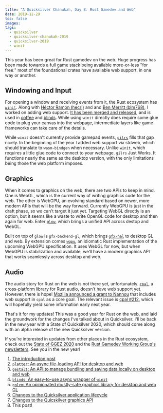 ```yaml
---
title: "A Quicksilver Chanukah, Day 8: Rust Gamedev and Web"
date: 2019-12-29
toc: false
images:
tags:
  - quicksilver
  - quicksilver-chanukah-2019
  - quicksilver-2019
  - winit
---
```


This year has been great for Rust gamedev on the web. Huge progress has been made towards a full game stack being available more-or-less "for free:" most of the foundational crates have available web support, in one way or another.

## Windowing and Input

For opening a window and receiving events from it, the Rust ecosystem has [`winit`](https://github.com/rust-windowing/winit). Along with [Héctor Ramón (hecrj)](https://github.com/hecrj) and and [Ben Merritt (blm768)](https://github.com/blm768), I worked on adding web support. [It has been merged and released](https://users.rust-lang.org/t/winit-0-20-and-web-support/36155), and is used in [coffee](https://github.com/hecrj/coffee) and [blinds](https://github.com/ryanisaacg/blinds). While using `winit` directly does require some glue code to plug your canvas into the webpage, intermediate layers like game frameworks can take care of the details.

While `winit` doesn't currently provide gamepad events, [`gilrs`](https://gitlab.com/gilrs-project/gilrs) fills that gap nicely. In the beginning of the year I added web support via stdweb, which should translate to `wasm-bindgen` when necessary. Unlike `winit`, which requires a little glue code to connect to your webpage, `gilrs` Just Works. It functions nearly the same as the desktop version, with the only limitations being those the web platform imposes.

## Graphics

When it comes to graphics on the web, there are two APIs to keep in mind. One is WebGL, which is the current way of writing graphics code for the web. The other is WebGPU, an evolving standard based on newer, more modern APIs that will be the way forward. Currently WebGPU is just in the draft phase, so we can't target it just yet. Targeting WebGL directly is an option, but it seems like a waste to write OpenGL code for desktop and then again for web. Enter [`glow`](https://github.com/grovesNL/glow), which brings a unified API across destop and WebGL.

Built on top of `glow` is `gfx-backend-gl`, which brings [`gfx-hal`](https://github.com/gfx-rs/gfx) to desktop GL and web. By extension comes [`wgpu`](https://github.com/gfx-rs/wgpu-rs), an idiomatic Rust implementation of the upcoming WebGPU specification. It uses WebGL for now, but when WebGPU is stabilization and available, we'll have a modern graphics API that works seamlessly across desktop and web.

## Audio

The audio story for Rust on the web is not there yet, unfortunately. [`cpal`](https://github.com/RustAudio/cpal), a cross-platform library for Rust audio, doesn't have web support yet. However, there is hope! [Mozilla announced a grant to Nannou](https://nannou.cc/posts/moss_grant_announce) that includes web support in `cpal` as a core goal. The relevant issue is [cpal #212](https://github.com/RustAudio/cpal/issues/212), which will hopefully yield some information early next year.


That's it for my updates! This was a good year for Rust on the web, and laid the groundwork for the changes I've talked about in Quicksilver. I'll be back in the new year with a State of Quicksilver 2020, which should come along with an alpha release of the new Quicksilver version.

If you're interested in updates from other places in the Rust ecosystem, check out the [State of GGEZ 2020](https://wiki.alopex.li/TheStateOfGGEZ2020) and the [Rust Gamedev Working Group's newsletters](https://rust-gamedev.github.io/). See you in the new year!

1. [The introduction post](quicksilver-chanukah-2019)
2. [`platter`: An async file-loading API for desktop and web](quicksilver-chanukah-2019-day-2)
3. [`gestalt`: An API to manage bundling and saving data locally on desktop and web](quicksilver-chanukah-2019-day-3)
4. [`blinds`: An easy-to-use async wrapper of `winit`](quicksilver-chanukah-2019-day-4)
5. [`golem`: An opinionated mostly-safe graphics library for desktop and web GL](quicksilver-chanukah-2019-day-5)
6. [Changes to the Quicksilver application lifecycle](quicksilver-chanukah-2019-day-6)
7. [Changes to the Quicskilver graphics API](quicksilver-chanukah-2019-day-7)
8. This post!
